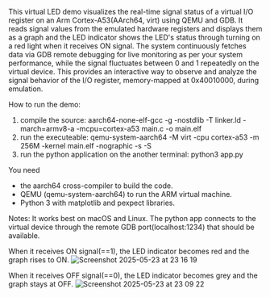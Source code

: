 This virtual LED demo visualizes the real-time signal status of a virtual I/O register on an Arm Cortex-A53(AArch64, virt) using QEMU and GDB.
It reads signal values from the emulated hardware registers and displays them as a graph and the LED indicator shows the LED's status through turning on a red light when it receives ON signal.
The system continuously fetches data via GDB remote debugging for live monitoring as per your system performance, while the signal fluctuates between 0 and 1 repeatedly on the virtual device.
This provides an interactive way to observe and analyze the signal behavior of the I/O register, memory-mapped at 0x40010000, during emulation.

How to run the demo:
1. compile the source: aarch64-none-elf-gcc -g -nostdlib -T linker.ld -march=armv8-a -mcpu=cortex-a53 main.c -o main.elf
2. run the executeable: qemu-system-aarch64 -M virt -cpu cortex-a53 -m 256M -kernel main.elf -nographic -s -S
3. run the python application on the another terminal: python3 app.py

You need 
- the aarch64 cross-compiler to build the code.
- QEMU (qemu-system-aarch64) to run the ARM virtual machine.
- Python 3 with matplotlib and pexpect libraries.

Notes:
It works best on macOS and Linux.
The python app connects to the virtual device through the remote GDB port(localhost:1234) that should be available.
   

When it receives ON signal(==1), the LED indicator becomes red and the graph rises to ON.
![Screenshot 2025-05-23 at 23 16 19](https://github.com/user-attachments/assets/e33aa1cd-8e7c-450c-8812-05ef92efd8b3)

When it receives OFF signal(==0), the LED indicator becomes grey and the graph stays at OFF.
![Screenshot 2025-05-23 at 23 09 22](https://github.com/user-attachments/assets/083a7ace-169a-417b-877d-3aa61f389564)
